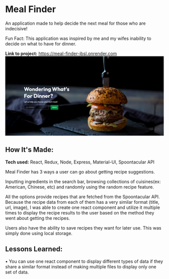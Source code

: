 # Meal Finder
An application made to help decide the next meal for those who are indecisive!

Fun Fact: This application was inspired by me and my wifes inability to decide on what to have for dinner. 

**Link to project:** https://meal-finder-jbsl.onrender.com
![Screenshot](./client/src/assets/mealfinder.png)

## How It's Made:

**Tech used:** React, Redux, Node, Express, Material-UI, Spoontacular API

Meal Finder has 3 ways a user can go about getting recipe suggestions.

Inputting ingredients in the search bar, browsing collections of cuisines(ex: American, Chinese, etc) and randomly using the random recipe feature.

All the options provide recipes that are fetched from the Spoontacular API. Because the recipe data from each of them has a very similar format (title, url, image), I was able to create one react component and utilize it multiple times to display the recipe results to the user based on the method they went about getting the recipes.

Users also have the ability to save recipes they want for later use. This was simply done using local storage. 

## Lessons Learned:
• You can use one react component to display different types of data if they share a similar format instead of making multiple files to display only one set of data. 

  


